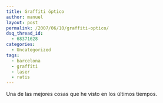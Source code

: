 ```yaml
---
title: Graffiti óptico
author: manuel
layout: post
permalink: /2007/06/10/graffiti-optico/
dsq_thread_id:
  - 68371628
categories:
  - Uncategorized
tags:
  - barcelona
  - graffiti
  - laser
  - ratis
---
```

Una de las mejores cosas que he visto en los últimos tiempos.